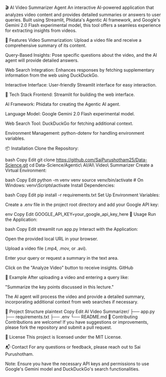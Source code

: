 🎬 AI Video Summarizer Agent
An interactive AI-powered application that analyzes video content and provides detailed summaries or answers to user queries. Built using Streamlit, Phidata's Agentic AI framework, and Google's Gemini 2.0 Flash experimental model, this tool offers a seamless experience for extracting insights from videos.

🚀 Features
Video Summarization: Upload a video file and receive a comprehensive summary of its content.

Query-Based Insights: Pose specific questions about the video, and the AI agent will provide detailed answers.

Web Search Integration: Enhances responses by fetching supplementary information from the web using DuckDuckGo.

Interactive Interface: User-friendly Streamlit interface for easy interaction.


🧰 Tech Stack
Frontend: Streamlit for building the web interface.

AI Framework: Phidata for creating the Agentic AI agent.

Language Model: Google Gemini 2.0 Flash experimental model.

Web Search Tool: DuckDuckGo for fetching additional context.

Environment Management: python-dotenv for handling environment variables.


📦 Installation
Clone the Repository:

bash
Copy
Edit
git clone https://github.com/SaiPurushotham25/Data-Science.git
cd Data-Science/Agentic\ AI/AI\ Video\ Summarizer
Create a Virtual Environment:

bash
Copy
Edit
python -m venv venv
source venv/bin/activate  # On Windows: venv\Scripts\activate
Install Dependencies:

bash
Copy
Edit
pip install -r requirements.txt
Set Up Environment Variables:

Create a .env file in the project root directory and add your Google API key:

env
Copy
Edit
GOOGLE_API_KEY=your_google_api_key_here
🧪 Usage
Run the Application:

bash
Copy
Edit
streamlit run app.py
Interact with the Application:

Open the provided local URL in your browser.

Upload a video file (.mp4, .mov, or .avi).

Enter your query or request a summary in the text area.

Click on the "Analyze Video" button to receive insights.
GitHub


📝 Example
After uploading a video and entering a query like:

"Summarize the key points discussed in this lecture."

The AI agent will process the video and provide a detailed summary, incorporating additional context from web searches if necessary.


📁 Project Structure
plaintext
Copy
Edit
AI Video Summarizer/
├── app.py
├── requirements.txt
├── .env
└── README.md
🤝 Contributing
Contributions are welcome! If you have suggestions or improvements, please fork the repository and submit a pull request.


📄 License
This project is licensed under the MIT License.

📬 Contact
For any questions or feedback, please reach out to Sai Purushotham.

Note: Ensure you have the necessary API keys and permissions to use Google's Gemini model and DuckDuckGo's search functionalities.
